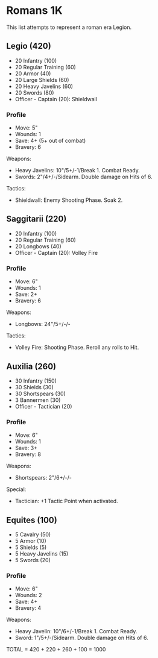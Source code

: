 # Romans 1K

This list attempts to represent a roman era Legion.

## Legio (420)

- 20 Infantry (100)
- 20 Regular Training (60)
- 20 Armor (40)
- 20 Large Shields (60)
- 20 Heavy Javelins (60)
- 20 Swords (80)
- Officer - Captain (20): Shieldwall

### Profile

- Move: 5"
- Wounds: 1
- Save: 4+ (5+ out of combat)
- Bravery: 6

Weapons:

- Heavy Javelins: 10"/5+/-1/Break 1. Combat Ready.
- Swords: 2"/4+/-/Sidearm. Double damage on Hits of 6.

Tactics:

- Shieldwall: Enemy Shooting Phase. Soak 2.

## Saggitarii (220)

- 20 Infantry (100)
- 20 Regular Training (60)
- 20 Longbows (40)
- Officer - Captain (20): Volley Fire

### Profile

- Move: 6"
- Wounds: 1
- Save: 2+
- Bravery: 6

Weapons:

- Longbows: 24"/5+/-/-

Tactics:

- Volley Fire: Shooting Phase. Reroll any rolls to Hit.

## Auxilia (260)

- 30 Infantry (150)
- 30 Shields (30)
- 30 Shortspears (30)
- 3 Bannermen (30)
- Officer - Tactician (20)

### Profile

- Move: 6"
- Wounds: 1
- Save: 3+
- Bravery: 8

Weapons:

- Shortspears: 2"/6+/-/-

Special:

- Tactician: +1 Tactic Point when activated.

## Equites (100)

- 5 Cavalry (50)
- 5 Armor (10)
- 5 Shields (5)
- 5 Heavy Javelins (15)
- 5 Swords (20)

### Profile

- Move: 6"
- Wounds: 2
- Save: 4+
- Bravery: 4

Weapons:

- Heavy Javelin: 10"/6+/-1/Break 1. Combat Ready.
- Sword: 1"/5+/-/Sidearm. Double damage on Hits of 6.

TOTAL = 420 + 220 + 260 + 100 = 1000
